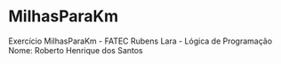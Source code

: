 # MilhasParaKm
Exercício MilhasParaKm - FATEC Rubens Lara - Lógica de Programação <br>
Nome: Roberto Henrique dos Santos
